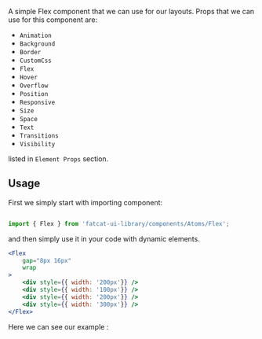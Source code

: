 A simple Flex component that we can use for our layouts. Props that we can use for this component are:

- `Animation`
- `Background`
- `Border`
- `CustomCss`
- `Flex`
- `Hover`
- `Overflow`
- `Position`
- `Responsive`
- `Size`
- `Space`
- `Text`
- `Transitions`
- `Visibility`

listed in `Element Props` section.

## Usage 

First we simply start with importing component:

```jsx

import { Flex } from 'fatcat-ui-library/components/Atoms/Flex';

```

and then simply use it in your code with dynamic elements.

```jsx
<Flex
	gap="8px 16px"
	wrap
>
	<div style={{ width: '200px'}} />
	<div style={{ width: '100px'}} />
	<div style={{ width: '200px'}} />
	<div style={{ width: '300px'}} />
</Flex>
```

Here we can see our example	:
